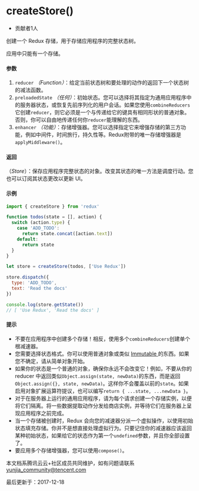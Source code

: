 # createStore()

- 贡献者1人

  

创建一个 Redux 存储，用于存储应用程序的完整状态树。

应用中只能有一个存储。

#### 参数

1. `reducer` *（Function）*：给定当前状态树和要处理的动作的返回下一个状态树的减法函数。
2. `preloadedState` *（任何）*：初始状态。您可以选择将其指定为通用应用程序中的服务器状态，或恢复先前序列化的用户会话。如果您使用`combineReducers`它创建`reducer`，则它必须是一个与传递给它的键具有相同形状的普通对象。否则，你可以自由地传递任何你`reducer`能理解的东西。
3. `enhancer` *（功能）*：存储增强器。您可以选择指定它来增强存储的第三方功能，例如中间件，时间旅行，持久性等。Redux附带的唯一存储增强器是`applyMiddleware()`。

#### 返回

（*Store*）：保存应用程序完整状态的对象。改变其状态的唯一方法是调度行动。您也可以订阅其状态更改以更新 UI。

#### 示例

```javascript
import { createStore } from 'redux'

function todos(state = [], action) {
  switch (action.type) {
    case 'ADD_TODO':
      return state.concat([action.text])
    default:
      return state
  }
}

let store = createStore(todos, ['Use Redux'])

store.dispatch({
  type: 'ADD_TODO',
  text: 'Read the docs'
})

console.log(store.getState())
// [ 'Use Redux', 'Read the docs' ]
```

#### 提示

- 不要在应用程序中创建多个存储！相反，使用多个`combineReducers`创建单个根减速器。
- 您需要选择状态格式。你可以使用普通对象或类似 [Immutable ](http://facebook.github.io/immutable-js/)的东西。如果您不确定，请从简单对象开始。
- 如果你的状态是一个普通的对象，确保你永远不会改变它！例如，不要从你的 reducer 中返回类似`Object.assign(state, newData)`的东西，而是返回`Object.assign({}, state, newData)`。这样你不会覆盖以前的`state`。如果启用对象扩展运算符提议，也可以编写`return { ...state, ...newData }`。
- 对于在服务器上运行的通用应用程序，请为每个请求创建一个存储实例，以便将它们隔离。将一些数据提取动作分发给商店实例，并等待它们在服务器上呈现应用程序之前完成。
- 当一个存储被创建时，Redux 会向您的减速器分派一个虚拟操作，以使用初始状态填充存储。你并不是想直接处理虚拟行为。只要记住你的减速器应该返回某种初始状态，如果给它的状态作为第一个`undefined`参数，并且你全部设置了。
- 要应用多个存储增强器，您可以使用`compose()`。

本文档系腾讯云云+社区成员共同维护，如有问题请联系 yunjia_community@tencent.com

最后更新于：2017-12-18